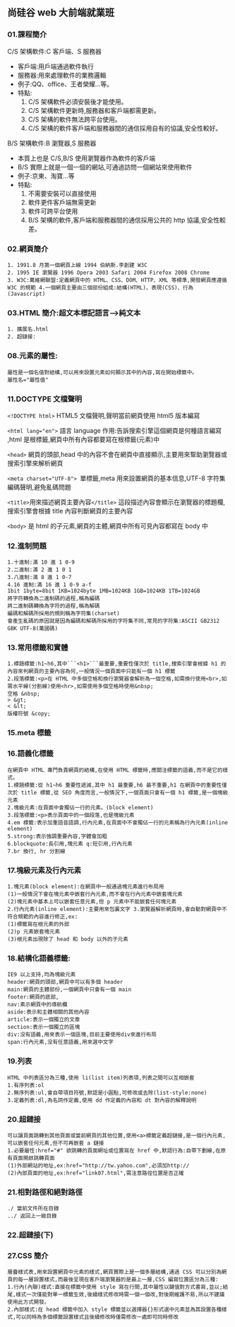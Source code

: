 ## 尚硅谷 web 大前端就業班
### 01.課程簡介
C/S 架構軟件:C 客戶端、S 服務器 
  - 客戶端:用戶端通過軟件執行 
  - 服務器:用來處理軟件的業務邏輯 
  - 例子:QQ、office、王者榮耀...等。 
  - 特點:
    1. C/S 架構軟件必須安裝後才能使用。
    2. C/S 架構軟件更新時,服務器和客戶端都需更新。
    3. C/S 架構的軟件無法跨平台使用。
    4. C/S 架構的軟件客戶端和服務器間的通信採用自有的協議,安全性較好。

B/S 架構軟件:B 瀏覽器,S 服務器 
  - 本質上也是 C/S,B/S 使用瀏覽器作為軟件的客戶端 
  - B/S 實際上就是一個一個的網站,可通過訪問一個網站來使用軟件 
  - 例子:京東、淘寶...等 
  - 特點: 
    1. 不需要安裝可以直接使用 
    2. 軟件更件客戶端無需更新 
    3. 軟件可跨平台使用
    4. B/S 架構的軟件,客戶端和服務器間的通信採用公共的 http 協議,安全性較差。

### 02.網頁簡介
    1. 1991.8 月第一個網頁上線 1994 伯納斯.李創建 W3C
    2. 1995 IE 瀏覽器 1996 Opera 2003 Safari 2004 Firefox 2008 Chrome
    3. W3C:萬維網聯盟:定義網頁中的 HTML、CSS、DOM、HTTP、XML 等標準,開發網頁應遵循 W3C 的規範 4.一個網頁主要由三個部份組成:結構(HTML)、表現(CSS)、行為(Javascript)

### 03.HTML 簡介:超文本標記語言-->純文本 
    1. 擴展名.html 
    2. 超鏈接: 

### 08.元素的屬性:
    屬性是一個名值對結構,可以用來設置元素如何顯示其中的內容,寫在開始標籤中。
    屬性名="屬性值"

### 11.DOCTYPE 文檔聲明
```<!DOCTYPE html>``` HTML5 文檔聲明,聲明當前網頁使用 html5 版本編寫

```<html lang="en">``` 語言 language 作用:告訴搜索引擎這個網頁是何種語言編寫 ,html 是根標籤,網頁中所有內容都要寫在根標籤(元素)中

```<head>``` 網頁的頭部,head 中的內容不會在網頁中直接顯示,主要用來幚助瀏覽器或搜索引擎來解析網頁

```<meta charset="UTF-8"> ```單標籤,meta 用來設置網頁的基本信息,UTF-8 字符集編碼聲明,避免亂碼問題

```<title>```用來描述網頁主要內容```</title>``` 這段描述內容會顯示在瀏覽器的標題欄,搜索引擎會根據 title 內容判斷網頁的主要內容

```<body>``` 是 html 的子元素,網頁的主體,網頁中所有可見內容都寫在 body 中 
### 12.進制問題 
    1.十進制:滿 10 進 1 0-9 
    2.二進制:滿 2 進 1 0 1 
    3.八進制:滿 8 進 1 0-7
    4.16 進制:滿 16 進 1 0-9 a-f
    1bit 1byte=8bit 1KB=1024byte 1MB=1024KB 1GB=1024KB 1TB=1024GB
    將字符轉換為二進制碼的過程,稱為編碼
    將二進制碼轉換為字符的過程,稱為解碼
    編碼和解碼所採用的規則稱為字符集(charset)
    會產生亂碼的原因就是因為編碼和解碼所採用的字符集不同,常見的字符集:ASCII GB2312 GBK UTF-8(萬國碼) 
### 13.常用標籤和實體 
    1.標題標籤:h1~h6,其中```<h1>```最重要,重要性僅次於 title,搜索引擎會根據 h1 的內容來判網頁的主要內容為何,一般情況一個頁面中只能有一個 h1 標籤 
    2.段落標籤:<p>在 HTML 中多個空格和換行瀏覽器會解析為一個空格,如需換行使用<br>,如需水平線(分割線)使用<hr>,如需使用多個空格時使用&nbsp;
    空格 &nbsp; 
    > &gt;
    < &lt;
    版權符號 &copy;
### 15.meta 標籤 
### 16.語義化標籤
    在網頁中 HTML 專門負責網頁的結構,在使用 HTML 標籤時,應關注標籤的語義,而不是它的樣式。 
    1.標題標籤:從 h1~h6 重要性遞減,其中 h1 最重要,h6 最不重要,h1 在網頁中的重要性僅次於 title 標籤,從 SEO 角度而言,一般情況下,一個頁面只會有一個 h1 標籤,是一個塊級元素 
    2.塊級元素:在頁面中會獨佔一行的元素。(block element) 
    3.段落標籤:<p>表示頁面中的一個段落,也是塊級元素
    4.em 標籤:表示加重語音語調,行內元素,在頁面中不會獨佔一行的元素稱為行內元素(inline element)
    5.strong:表示強調重要內容,字體會加粗
    6.blockquote:長引用,塊元素 q:短引用,行內元素
    7.br 換行, hr 分割線

### 17.塊級元素及行內元素
    1.塊元素(block element):在網頁中一般通過塊元素進行布局用
    (1)一般情況下會在塊元素中嵌套行內元素,而不會在行內元素中嵌套塊元素
    (2)塊元素中基本上可以嵌套任意元素,但 p 元素中不能嵌套任何塊元素 
    2.行內元素(inline element):主要用來包裏文字 3.瀏覽器解析網頁時,會自動對網頁中不符合規範的內容進行修正,ex:
    (1)標籤寫在根元素的外部
    (2)p 元素嵌套塊元素
    (3)根元素出現除了 head 和 body 以外的子元素

### 18.結構化語義標籤:
    IE9 以上支持,均為塊級元素
    header:網頁的頭部,網頁中可以有多個 header
    main:網頁的主體部份,一個網頁中只會有一個 main
    footer:網頁的底部,
    nav:素示網頁中的導航欄
    aside:表示和主體相關的其他內容
    article:表示一個獨立的文章
    section:表示一個獨立的區塊
    div:没有語義,用來表示一個區塊,目前主要使用div來進行布局
    span:行內元素,没有任意語義,用來選中文字

### 19.列表
    HTML 中列表區分為三種,使用 li(list item)列表項,列表之間可以互相嵌套 
    1.有序列表:ol 
    2.無序列表:ul,會自帶項目符號,默認是小圓點,可修改或去除(list-style:none) 
    3.定義列表:dl,為名詞作定義,使用 dd 作定義的內容和 dt 對內容的解釋說明

### 20.超鏈接
    可以讓頁面跳轉到其他頁面或當前網頁的其他位置,使用<a>標籤定義超鏈接,是一個行內元素,可以嵌套任何元素,但不可再嵌套 a 鏈接 
    1.必要屬性:href="#" 欲跳轉的頁面網址或位置寫在 href 中,默認行為:自帶下劃線,在原有頁面開啟跳轉頁面
    (1)外部網站的地址,ex:href="http://tw.yahoo.com",必須加http://
    (2)內部頁面的地址,ex:href="link07.html",需注意路徑位置是否正確

### 21.相對路徑和絕對路徑
    ./ 當前文件所在目錄
    ../ 返回上一級目錄

### 22.超鏈接(下)

### 27.CSS 簡介
    層疊樣式表,用來設置網頁中元素的樣式,網頁實際上是一個多層結構,通過 CSS 可以分別為網頁的每一層設置樣式,而最後呈現在客戶端瀏覽器的是最上一層,CSS 編寫位置區分為三種: 
    1.行內(內聯)樣式:直接在標籤中使用 style 寫在行間,其中屬性以鍵值對方式書寫,並以;結尾,樣式一次僅能對單一標籤生效,後續樣式修改時需一個一個改,對後期維護不易,所以不建議使用此方式開發。 
    2.內部樣式:在 head 標籤中加入 style 標籤並以選擇器{}形式選中元素並為其設置各種樣式,可以同時為多個標籤設置樣式且後續修改時僅需修改一處即可同時修改
